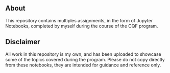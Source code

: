 ## About
This repository contains multiples assignments, in the form of Jupyter Notebooks, completed by myself during the course of the CQF program.

## Disclaimer 
All work in this repository is my own, and has been uploaded to showcase some of the topics covered during the program. Please do not copy directly from these notebooks, they are intended for guidance and reference only. 
